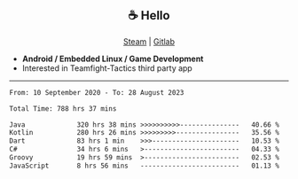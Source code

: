 <h2 align="center"> ☕ Hello </h2>

<p align="center">
  <a href="https://steamcommunity.com/id/Niforances/">Steam</a> |
  <a href="https://gitlab.com/niforances">Gitlab</a>
</p>

 - **Android / Embedded Linux / Game Development**
 - Interested in Teamfight-Tactics third party app

------

<!--START_SECTION:waka-->

```txt
From: 10 September 2020 - To: 28 August 2023

Total Time: 788 hrs 37 mins

Java             320 hrs 38 mins >>>>>>>>>>---------------   40.66 %
Kotlin           280 hrs 26 mins >>>>>>>>>----------------   35.56 %
Dart             83 hrs 1 min    >>>----------------------   10.53 %
C#               34 hrs 6 mins   >------------------------   04.33 %
Groovy           19 hrs 59 mins  >------------------------   02.53 %
JavaScript       8 hrs 56 mins   -------------------------   01.13 %
```

<!--END_SECTION:waka-->
